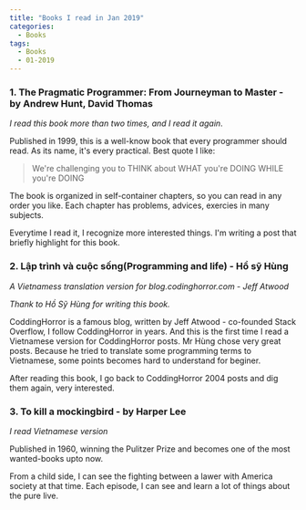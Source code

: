 ```yaml
---
title: "Books I read in Jan 2019"
categories:
  - Books
tags:
  - Books
  - 01-2019
---
```


### **1. The Pragmatic Programmer: From Journeyman to Master - by Andrew Hunt, David Thomas**
*I read this book more than two times, and I read it again*. 

Published in 1999, this is a well-know book that every programmer should read. As its name, it's every practical. Best quote I like: 
>  We're challenging you to THINK about WHAT you're DOING WHILE you're DOING 

The book is organized in self-container chapters, so you can read in any order you like. Each chapter has problems, advices, exercies in many subjects.

Everytime I read it, I recognize more interested things. I'm writing a post that briefly highlight for this book.

### **2. Lập trình và cuộc sống(Programming and life) - Hồ sỹ Hùng**

*A Vietnamess translation version for blog.codinghorror.com - Jeff Atwood*

*Thank to Hồ Sỹ Hùng for writing this book.*

CoddingHorror is a famous blog, written by Jeff Atwood - co-founded Stack Overflow, I follow CoddingHorror in years. And this is the first time I read a Vietnamese version for CoddingHorror posts. Mr Hùng chose very great posts. Because he tried to translate some programming terms to Vietnamese, some points becomes hard to understand for beginer.

After reading this book, I go back to CoddingHorror 2004 posts and dig them again, very interested.

### **3. To kill a mockingbird - by Harper Lee**
*I read Vietnamese version*

Published in 1960, winning the Pulitzer Prize and becomes one of the most wanted-books upto now. 

From a child side, I can see the fighting between a lawer with America society at that time. Each episode, I can see and learn a lot of things about the pure live.